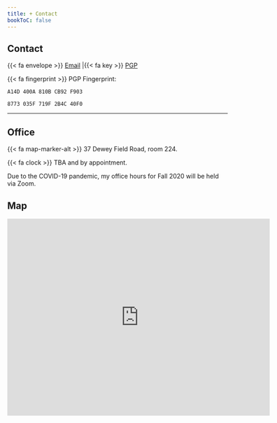 ```yaml
---
title: + Contact
bookToC: false
---
```


## Contact

{{< fa envelope >}} [Email](mailto:alan.c.taylor@dartmouth.edu) |{{< fa key >}} [PGP](/pgp/Alan.c.Taylor.asc) 

{{< fa fingerprint >}} PGP Fingerprint:

`A14D 400A 810B CB92 F903`

`8773 035F 719F 2B4C 40F0`

---

## Office

{{< fa map-marker-alt >}} 37 Dewey Field Road, room 224.

{{< fa clock >}} TBA and by appointment.

[<i class="fas fa-virus"></i>]() Due to the  COVID-19 pandemic, my office hours for Fall 2020 will be held via Zoom.

## Map

<iframe src="https://www.google.com/maps/embed?pb=!1m18!1m12!1m3!1d2884.0773307396094!2d-72.28864368406833!3d43.708941979119444!2m3!1f0!2f0!3f0!3m2!1i1024!2i768!4f13.1!3m3!1m2!1s0x4cb4c9c4ddbc85d7%3A0x147db295894f123c!2s37%20Dewey%20Field%20Road!5e0!3m2!1sen!2sus!4v1590085426966!5m2!1sen!2sus" width="600" height="450" frameborder="0" style="border:0;" allowfullscreen="" aria-hidden="false" tabindex="0"></iframe>

